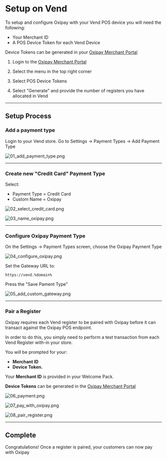 <h1>Setup on Vend</h1>

To setup and configure Oxipay with your Vend POS device you will need the following:


<div class="panel">
 <ul>
    <li>Your Merchant ID</li>
    <li>A POS Device Token for each Vend Device</li>
 </ul>
</div>

Device Tokens can be generated in your <a href="https://portals.%domain%/merchantarea#/login">Oxipay Merchant Portal</a>

1. Login to the <a href="https://portals.%domain%/merchantarea#/login">Oxipay Merchant Portal</a>

2. Select the menu in the top right corner

3. Select POS Device Tokens

4. Select "Generate" and provide the number of registers you have allocated in Vend
<hr/>

## Setup Process

### Add a payment type

Login to your Vend store.
Go to Settings -> Payment Types -> Add Payment Type


![01_add_payment_type.png](/img/platforms/vend/01_add_payment_type.png)

---

### Create new "Credit Card" Payment Type

Select:

* Payment Type =  Credit Card
* Custom Name = Oxipay


![02_select_credit_card.png](/img/platforms/vend/02_select_credit_card.png)


![03_name_oxipay.png](/img/platforms/vend/03_name_oxipay.png)

---

### Configure Oxipay Payment Type

On the Settings -> Payment Types screen, choose the Oxipay Payment Type


![04_configure_oxipay.png](/img/platforms/vend/04_configure_oxipay.png)



Set the Gateway URL to:

```https://vend.%domain% ```

Press the "Save Pament Type"

![05_add_custom_gateway.png](/img/platforms/vend/05_add_custom_gateway.png)

---
### Pair a Register

Oxipay requires each Vend register to be paired with Oxipay before it can transact against the Oxipay POS endpoint.

In order to do this, you simply need to perform a test transaction from each Vend Register with-in your store.

You will be prompted for your:

* **Merchant ID**
* **Device Token.**

Your **Merchant ID** is provided in your Welcome Pack.

**Device Tokens** can be generated in the <a href="https://portals.%domain%/merchantarea#/login">Oxipay Merchant Portal</a>



![06_payment.png](/img/platforms/vend/06_payment.png)

![07_pay_with_oxipay.png](/img/platforms/vend/07_pay_with_oxipay.png)

![08_pair_register.png](/img/platforms/vend/08_pair_register.png)

---

## Complete

Congratulations! Once a register is paired, your customers can now pay with Oxipay
